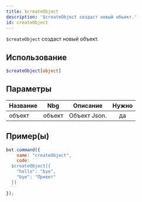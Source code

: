```yaml
---
title: $createObject
description: '$createObject создаст новый объект.'
id: createObject
---
```


`$createObject` создаст новый объект.

## Использование

```php
$createObject[object]
```

## Параметры

| Название | Nbg    | Описание     | Нужно |
| -------- | ------ | ------------ |:-----:|
| объект   | объект | Объект Json. |  да   |

## Пример(ы)

```javascript
bot.command({
    name: "createObject",
    code: `
  $createObject[{
    "hello": "bye",
    "bye": "Привет"
  }]
  `
});
```